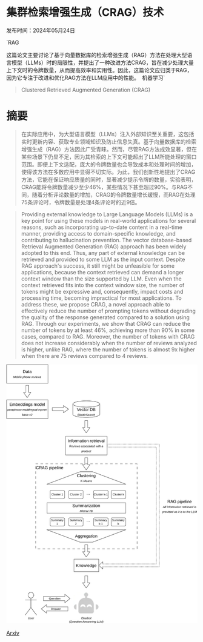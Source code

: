 # 集群检索增强生成（CRAG）技术

发布时间：2024年05月24日

`RAG

这篇论文主要讨论了基于向量数据库的检索增强生成（RAG）方法在处理大型语言模型（LLMs）时的局限性，并提出了一种改进方法CRAG，旨在减少处理大量上下文时的令牌数量，从而提高效率和实用性。因此，这篇论文应归类于RAG，因为它专注于改进和优化RAG方法在LLM应用中的性能。` `机器学习`

> Clustered Retrieved Augmented Generation (CRAG)

# 摘要

> 在实际应用中，为大型语言模型（LLMs）注入外部知识至关重要，这包括实时更新内容、获取专业领域知识及防止信息失真。基于向量数据库的检索增强生成（RAG）方法因此广受青睐。然而，尽管RAG方法成效显著，但在某些场景下仍显不足，因为其检索的上下文可能超出了LLM所能处理的窗口范围。即便上下文适配，庞大的令牌数量也会导致成本和处理时间的增加，使得该方法在多数应用中显得不切实际。为此，我们创新性地提出了CRAG方法，它能在保证响应质量的同时，显著减少提示令牌的数量，实验表明，CRAG能将令牌数量减少至少46%，某些情况下甚至超过90%。与RAG不同，随着分析评论数量的增加，CRAG的令牌数量增长缓慢，而RAG在处理75条评论时，令牌数量是处理4条评论时的近9倍。

> Providing external knowledge to Large Language Models (LLMs) is a key point for using these models in real-world applications for several reasons, such as incorporating up-to-date content in a real-time manner, providing access to domain-specific knowledge, and contributing to hallucination prevention. The vector database-based Retrieval Augmented Generation (RAG) approach has been widely adopted to this end. Thus, any part of external knowledge can be retrieved and provided to some LLM as the input context. Despite RAG approach's success, it still might be unfeasible for some applications, because the context retrieved can demand a longer context window than the size supported by LLM. Even when the context retrieved fits into the context window size, the number of tokens might be expressive and, consequently, impact costs and processing time, becoming impractical for most applications. To address these, we propose CRAG, a novel approach able to effectively reduce the number of prompting tokens without degrading the quality of the response generated compared to a solution using RAG. Through our experiments, we show that CRAG can reduce the number of tokens by at least 46\%, achieving more than 90\% in some cases, compared to RAG. Moreover, the number of tokens with CRAG does not increase considerably when the number of reviews analyzed is higher, unlike RAG, where the number of tokens is almost 9x higher when there are 75 reviews compared to 4 reviews.

![集群检索增强生成（CRAG）技术](../../../paper_images/2406.00029/x1.png)

[Arxiv](https://arxiv.org/abs/2406.00029)